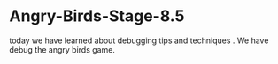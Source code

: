 # Angry-Birds-Stage-8.5
today we have learned about debugging tips and techniques . We have debug the angry birds game.
